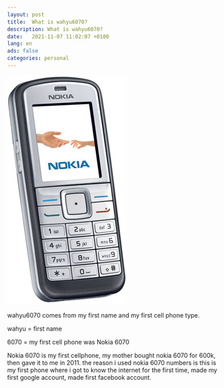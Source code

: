 ```yaml
---
layout: post
title:  What is wahyu6070?
description: What is wahyu6070?
date:   2021-11-07 11:02:07 +0100
lang: en
ads: false
categories: personal
---
```


[<img src="
/assets/img/blog/nokia6070.png">](https://m.gsmarena.com/nokia_6070-1433.php)

wahyu6070 comes from my first name and my first cell phone type.

wahyu = first name

6070  = my first cell phone was Nokia 6070

Nokia 6070 is my first cellphone, my mother bought nokia 6070 for 600k, then gave it to me in 2011. the reason i used nokia 6070 numbers is this is my first phone where i got to know the internet for the first time, made my first google account, made  first facebook account.

